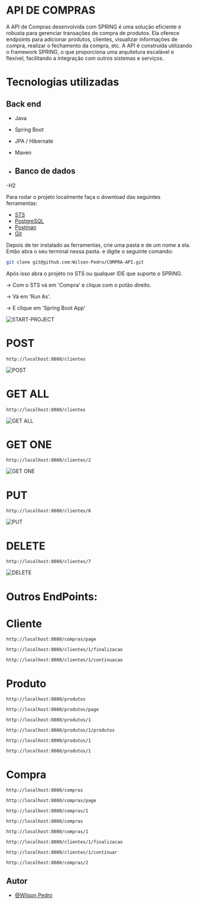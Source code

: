 # API DE COMPRAS

A API de Compras desenvolvida com SPRING é uma solução eficiente e robusta para gerenciar transações de compra de produtos. 
Ela oferece endpoints para adicionar produtos, clientes, visualizar informações de compra, realizar o fechamento da compra, etc. 
A API é construída utilizando o framework SPRING, o que proporciona uma arquitetura escalável e flexível, facilitando a integração com outros
sistemas e serviços. 

# Tecnologias utilizadas
## Back end
- Java
- Spring Boot
- JPA / Hibernate
- Maven

- ## Banco de dados
-H2 

Para rodar o projeto localmente faça o download das seguintes ferramentas:

- [STS](https://spring.io.xy2401.com/tools3/sts/all/)
- [PostgreSQL](https://www.postgresql.org/download/)
- [Postman](https://www.postman.com/downloads/)
- [Git](https://git-scm.com/downloads)

Depois de ter instalado as ferramentas, crie uma pasta e de um nome a ela. Então abra o seu terminal nessa pasta. e digite o seguinte comando:

```bash
git clone git@github.com:Wilson-Pedro/COMPRA-API.git
```

Após isso abra o projeto no STS ou qualquer IDE que suporte o SPRING.

-> Com o STS vá em 'Compra' e clique com o potão direito.

-> Vá em 'Run As'.

-> E clique em 'Spring Boot App'

![START-PROJECT](https://github.com/Wilson-Pedro/images/blob/main/compra/start-projet-compra.png)

# POST
```
http://localhost:8080/clientes
```
![POST](https://github.com/Wilson-Pedro/images/blob/main/compra/endpoints/POST.PNG)

# GET ALL
```
http://localhost:8080/clientes
```
![GET ALL](https://github.com/Wilson-Pedro/images/blob/main/compra/endpoints/GET-ALL.PNG)

# GET ONE
```
http://localhost:8080/clientes/2
```
![GET ONE](https://github.com/Wilson-Pedro/images/blob/main/compra/endpoints/GET-ONE.PNG)

# PUT
```
http://localhost:8080/clientes/6
```
![PUT](https://github.com/Wilson-Pedro/images/blob/main/compra/endpoints/PUT.PNG)

# DELETE
```
http://localhost:8080/clientes/7
```
![DELETE](https://github.com/Wilson-Pedro/images/blob/main/compra/endpoints/DELETE.PNG)

# Outros EndPoints:
# Cliente
```
http://localhost:8080/compras/page
```
```
http://localhost:8080/clientes/1/finalizacao
```
```
http://localhost:8080/clientes/1/continuacao
```


# Produto
```
http://localhost:8080/produtos
```
```
http://localhost:8080/produtos/page
```
```
http://localhost:8080/produtos/1
```
```
http://localhost:8080/produtos/1/produtos
```
```
http://localhost:8080/produtos/1
```
```
http://localhost:8080/produtos/1
```

# Compra
```
http://localhost:8080/compras
```
```
http://localhost:8080/compras/page
```
```
http://localhost:8080/compras/1
```
```
http://localhost:8080/compras
```
```
http://localhost:8080/compras/1
```
```
http://localhost:8080/clientes/1/finalizacao
```
```
http://localhost:8080/clientes/1/continuar
```
```
http://localhost:8080/compras/2
```

## Autor

- [@Wilson Pedro](https://github.com/Wilson-Pedro)
